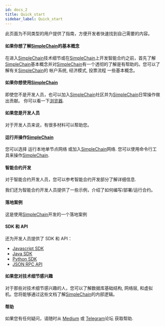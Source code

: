 ```yaml
---
id: docs_2
title: Quick_start
sidebar_label: Quick_start
---
```


此页面为不同类型的用户提供了指南，方便开发者快速找到自己需要的内容。

#### 如果你想了解[SimpleChain](https://www.simplechain.com/)的基本概念
在进入[SimpleChain](https://www.simplechain.com/)技术细节或在[SimpleChain](https://www.simplechain.com/)上开发智能合约之前，首先了解[SimpleChain](https://www.simplechain.com/)基本概念并对[SimpleChain](https://www.simplechain.com/)有一个透彻的了解是有帮助的。您可以了解有关[SimpleChain](https://www.simplechain.com/)的 帐户系统, 经济模式, 投票流程 一些基本概念。

#### 如果你想使用[SimpleChain](https://www.simplechain.com/)
即使您不是开发人员，也可以加入[SimpleChain](https://www.simplechain.com/)社区并为[SimpleChain](https://www.simplechain.com/)日常操作做出贡献。 你可以看一下[浏览器](https://explorer.simplechain.com/).

#### 如果您是开发人员

对于开发人员来说，有很多材料可以帮助您。

#### 运行并操作[SimpleChain](https://www.simplechain.com/)

您可以选择 运行本地单节点网络 或加入[SimpleChain](https://www.simplechain.com/)网络.
您可以使用命令行工具来操作[SimpleChain](https://www.simplechain.com/).

#### 智能合约开发

对于智能合约开发人员，您可以参考智能合约开发部分了解详细信息.

我们还为智能合约开发人员提供了一些示例，介绍了如何编写/部署/运行合约。

#### 落地案例

这是使用[SimpleChain](https://www.simplechain.com/)开发的一个落地案例

#### SDK 和 API

还为开发人员提供了 SDK 和 API：

- [Javascript SDK]()
- [Java SDK]()
- [Python SDK]()
- [JSON RPC API]()

#### 如果您对技术细节感兴趣

对于那些对技术细节感兴趣的人，您可以了解数据库基础结构, 网络层, 和虚拟机。您将能够通过这些文档了解[SimpleChain](https://www.simplechain.com/)的内部逻辑。

#### 帮助

如果您有任何疑问，请随时从 [Medium](https://www.simplechain.com/) 或 [Telegram](https://www.simplechain.com/)论坛 获取帮助.
